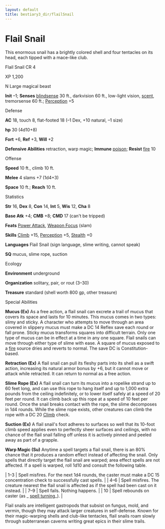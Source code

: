 ```yaml
---
layout: default
title: bestiary3_dir/flailSnail
---
```

# Flail Snail

This enormous snail has a brightly colored shell and four tentacles on its head, each tipped with a mace-like club.

Flail Snail CR 4

XP 1,200

N Large magical beast

**Init** –1; **Senses** [blindsense](monsters_dir/universalMonsterRules#_blindsense) 30 ft., darkvision 60 ft., low-light vision, [scent](monsters_dir/universalMonsterRules#_scent), tremorsense 60 ft.; [Perception](skills_dir/perception#_perception) +5

Defense

**AC** 18, touch 8, flat-footed 18 (–1 Dex, +10 natural, –1 size)

**hp** 30 (4d10+8)

**Fort** +6, **Ref** +3, **Will** +2

**Defensive Abilities** retraction, warp magic; **Immune** [poison](monsters_dir/universalMonsterRules#_poison-(ex-or-su)); **Resist** [fire](monsters_dir/creatureTypes#_fire-subtype) 10

Offense

**Speed** 10 ft., climb 10 ft.

**Melee** 4 slams +7 (1d4+3)

**Space** 10 ft.; **Reach** 10 ft.

Statistics

**Str** 16, **Dex** 8, **Con** 14, **Int** 5, **Wis** 12, **Cha** 8

**Base Atk** +4; **CMB** +8; **CMD** 17 (can't be tripped)

**Feats** [Power Attack](feats#_power-attack), [Weapon Focus](feats#_weapon-focus) (slam)

**Skills** [Climb](skills_dir/climb#_climb) +15, [Perception](skills_dir/perception#_perception) +5, [Stealth](skills_dir/stealth#_stealth) +0

**Languages** Flail Snail (sign language, slime writing, cannot speak)

**SQ** mucus, slime rope, suction

Ecology

**Environment** underground

**Organization** solitary, pair, or rout (3–30)

**Treasure** standard (shell worth 800 gp, other treasure)

Special Abilities

**Mucus (Ex)** As a free action, a flail snail can excrete a trail of mucus that covers its space and lasts for 10 minutes. This mucus comes in two types: slimy and sticky. A character who attempts to move through an area covered in slippery mucus must make a DC 14 Reflex save each round or fall prone. Sticky mucus transforms squares into difficult terrain. Only one type of mucus can be in effect at a time in any one square. Flail snails can move through either type of slime with ease. A square of mucus exposed to a [fire](monsters_dir/creatureTypes#_fire-subtype) source dries and reverts to normal. The save DC is Constitution-based.

**Retraction (Ex)** A flail snail can pull its fleshy parts into its shell as a swift action, increasing its natural armor bonus by +6, but it cannot move or attack while retracted. It can return to normal as a free action.

**Slime Rope (Ex)** A flail snail can turn its mucus into a ropelike strand up to 60 feet long, and can use this rope to hang itself and up to 1,000 extra pounds from the ceiling indefinitely, or to lower itself safely at a speed of 20 feet per round. It can climb back up this rope at a speed of 10 feet per round. Once the snail breaks contact with the rope, the slime decomposes in 1d4 rounds. While the slime rope exists, other creatures can climb the rope with a DC 20 [Climb](skills_dir/climb#_climb) check.

**Suction (Ex)** A flail snail's foot adheres to surfaces so well that its 10-foot climb speed applies even to perfectly sheer surfaces and ceilings, with no chance of the flail snail falling off unless it is actively pinned and peeled away as part of a grapple.

**Warp Magic (Su)** Anytime a spell targets a flail snail, there is an 80% chance that it produces a random effect instead of affecting the snail. Only spells that directly target the flail snail are warped; area effect spells are not affected. If a spell is warped, roll 1d10 and consult the following table.

  
  

| 1–3 | Spell misfires. For the next 1d4 rounds, the caster must make a DC 15 concentration check to successfully cast spells. |
| 4–6 | Spell misfires. The creature nearest the flail snail is affected as if the spell had been cast on it instead. |
| 7–9 | Spell fails. Nothing happens. |
| 10 | Spell rebounds on caster (as _ [spell turning](spells_dir/spellTurning#_spell-turning)_). |

Flail snails are intelligent gastropods that subsist on fungus, mold, and vermin, though they may attack larger creatures in self-defense. Known for their magic-warping shells and club-like tentacles, flail snails roam slowly through subterranean caverns writing great epics in their slime trails.

